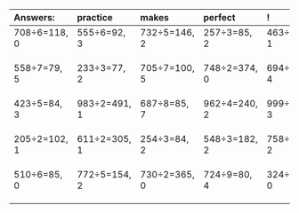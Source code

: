 | Answers: | practice | makes | perfect | ! |
| :--- | :--- | :--- | :--- | :--- |
| 708÷6=118, 0 | 555÷6=92, 3 | 732÷5=146, 2 | 257÷3=85, 2 | 463÷2=231, 1 | 
|   |   |   |   |   | 
|   |   |   |   |   | 
|   |   |   |   |   | 
| 558÷7=79, 5 | 233÷3=77, 2 | 705÷7=100, 5 | 748÷2=374, 0 | 694÷5=138, 4 | 
|   |   |   |   |   | 
|   |   |   |   |   | 
|   |   |   |   |   | 
| 423÷5=84, 3 | 983÷2=491, 1 | 687÷8=85, 7 | 962÷4=240, 2 | 999÷4=249, 3 | 
|   |   |   |   |   | 
|   |   |   |   |   | 
|   |   |   |   |   | 
| 205÷2=102, 1 | 611÷2=305, 1 | 254÷3=84, 2 | 548÷3=182, 2 | 758÷9=84, 2 | 
|   |   |   |   |   | 
|   |   |   |   |   | 
|   |   |   |   |   | 
| 510÷6=85, 0 | 772÷5=154, 2 | 730÷2=365, 0 | 724÷9=80, 4 | 324÷2=162, 0 | 
|   |   |   |   |   | 
|   |   |   |   |   | 
|   |   |   |   |   | 
